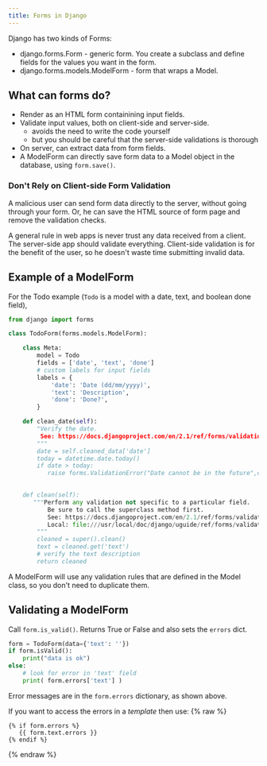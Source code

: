 ```yaml
---
title: Forms in Django
---
```


Django has two kinds of Forms:

* django.forms.Form - generic form. You create a subclass and define fields for the values you want in the form.
* django.forms.models.ModelForm - form that wraps a Model.

## What can forms do?

* Render as an HTML form containining input fields.
* Validate input values, both on client-side and server-side.
  - avoids the need to write the code yourself
  - but you should be careful that the server-side validations is thorough
* On server, can extract data from form fields.
* A ModelForm can directly save form data to a Model object in the database, using `form.save()`.

### Don't Rely on Client-side Form Validation

A malicious user can send form data directly to the server,
without going through your form.  Or, he can save the HTML source of form page and remove the validation checks.

A general rule in web apps is never trust any data received
from a client.  The server-side app should validate everything.  Client-side validation is for the benefit of the user, so he doesn't waste time submitting invalid data.

## Example of a ModelForm

For the Todo example (`Todo` is a model with a date, text, and boolean done field),
```python
from django import forms

class TodoForm(forms.models.ModelForm):

    class Meta:
        model = Todo
        fields = ['date', 'text', 'done']
        # custom labels for input fields
        labels = {
            'date': 'Date (dd/mm/yyyy)',
            'text': 'Description',
            'done': 'Done?',
        }

    def clean_date(self):
        "Verify the date.
         See: https://docs.djangoproject.com/en/2.1/ref/forms/validation/
        """
        date = self.cleaned_data['date']
        today = datetime.date.today()
        if date > today:
           raise forms.ValidationError("Date cannot be in the future",code='invalid')
        

    def clean(self):
       """Perform any validation not specific to a particular field.
           Be sure to call the superclass method first.
           See: https://docs.djangoproject.com/en/2.1/ref/forms/validation/
           Local: file:///usr/local/doc/django/uguide/ref/forms/validation.html
        """
        cleaned = super().clean()
        text = cleaned.get('text')
        # verify the text description
        return cleaned
```

A ModelForm will use any validation rules that are defined in the Model class,
so you don't need to duplicate them.

## Validating a ModelForm

Call `form.is_valid()`.  Returns True or False and also sets the `errors` dict.


```python
form = TodoForm(data={'text': ''})
if form.isValid():
    print("data is ok")
else:
    # look for error in 'text' field
    print( form.errors['text'] )
```

Error messages are in the `form.errors` dictionary, as shown above.

If you want to access the errors in a *template* then use:
{% raw %}
```
{% if form.errors %}
   {{ form.text.errors }}
{% endif %}
```
{% endraw %}
